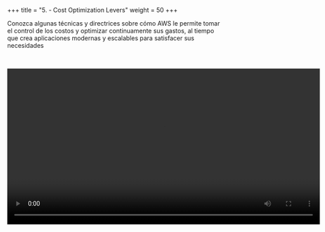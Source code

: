 +++ 
title = "5. - Cost Optimization Levers" 
weight = 50
+++

Conozca algunas técnicas y directrices sobre cómo AWS le permite tomar el control de los costos y optimizar continuamente sus gastos, al tiempo que crea aplicaciones modernas y escalables para satisfacer sus necesidades

<br>

<video src="https://d3csjjh7wiff1l.cloudfront.net/Cost_Optimization_Levers.mp4" type="video/mp4" width="720" controls></video>